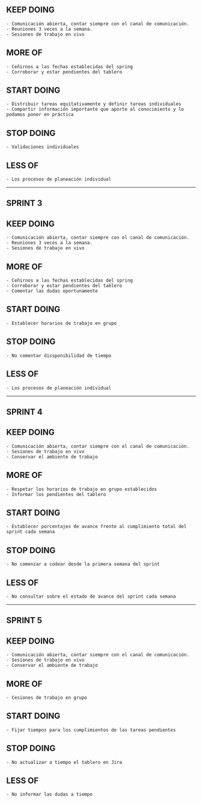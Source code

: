 ## KEEP DOING
    - Comunicación abierta, contar siempre con el canal de comunicación.
    - Reuniones 3 veces a la semana.
    - Sesiones de trabajo en vivo

## MORE OF
    - Ceñirnos a las fechas establecidas del spring
    - Corroborar y estar pendientes del tablero

## START DOING
    - Distribuir tareas equitativamente y definir tareas individuales
    - Compartir información importante que aporte al conocimiento y lo podamos poner en práctica

## STOP DOING
    - Validaciones individuales

## LESS OF
    - Los procesos de planeación individual

------------------------------------------------------------------------
## SPRINT 3

## KEEP DOING
    - Comunicación abierta, contar siempre con el canal de comunicación.
    - Reuniones 3 veces a la semana.
    - Sesiones de trabajo en vivo

## MORE OF
    - Ceñirnos a las fechas establecidas del spring
    - Corroborar y estar pendientes del tablero
    - Comentar las dudas oportunamente

## START DOING
    - Establecer horarios de trabajo en grupo

## STOP DOING
    - No comentar dissponibilidad de tiempo

## LESS OF
    - Los procesos de planeación individual

------------------------------------------------------------------------
## SPRINT 4

## KEEP DOING
    - Comunicación abierta, contar siempre con el canal de comunicación.
    - Sesiones de trabajo en vivo
    - Conservar el ambiente de trabajo

## MORE OF
    - Respetar los horarios de trabajo en grupo establecidos
    - Informar los pendientes del tablero

## START DOING
    - Establecer porcentajes de avance frente al cumplimiento total del sprint cada semana

## STOP DOING
    - No comenzar a codear desde la primera semana del sprint

## LESS OF
    - No consultar sobre el estado de avance del sprint cada semana

------------------------------------------------------------------------
## SPRINT 5

## KEEP DOING
    - Comunicación abierta, contar siempre con el canal de comunicación.
    - Sesiones de trabajo en vivo
    - Conservar el ambiente de trabajo

## MORE OF
    - Cesiones de trabajo en grupo

## START DOING
    - Fijar tiempos para los cumplimientos de las tareas pendientes

## STOP DOING
    - No actualizar a tiempo el tablero en Jira

## LESS OF
    - No informar las dudas a tiempo
